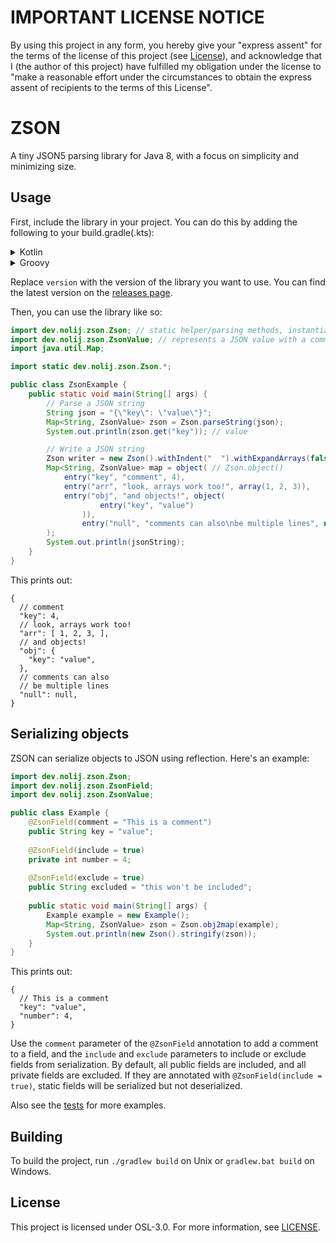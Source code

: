 # IMPORTANT LICENSE NOTICE

By using this project in any form, you hereby give your "express assent" for the terms of the license of this
project (see [License](#license)), and acknowledge that I (the author of this project) have fulfilled my obligation
under the license to "make a reasonable effort under the circumstances to obtain the express assent of recipients to
the terms of this License".

# ZSON
A tiny JSON5 parsing library for Java 8, with a focus on simplicity and minimizing size.

## Usage
First, include the library in your project. You can do this by adding the following to your build.gradle(.kts):
<details>
<summary>Kotlin</summary>

```kotlin
repositories {
    maven("https://maven.blamejared.com")
}

dependencies {
    implementation("dev.nolij:zson:version")
}
```
</details>
<details>
<summary>Groovy</summary>

```groovy
repositories {
    maven { url 'https://maven.blamejared.com' }
}

dependencies {
    implementation 'dev.nolij:zson:version'
}
```
</details>

Replace `version` with the version of the library you want to use.
You can find the latest version on the [releases page](https://github.com/Nolij/ZSON/releases).

Then, you can use the library like so:
```java
import dev.nolij.zson.Zson; // static helper/parsing methods, instantiate for a writer 
import dev.nolij.zson.ZsonValue; // represents a JSON value with a comment
import java.util.Map;

import static dev.nolij.zson.Zson.*;

public class ZsonExample {
	public static void main(String[] args) {
		// Parse a JSON string
		String json = "{\"key\": \"value\"}";
		Map<String, ZsonValue> zson = Zson.parseString(json);
		System.out.println(zson.get("key")); // value

		// Write a JSON string
		Zson writer = new Zson().withIndent("  ").withExpandArrays(false);
		Map<String, ZsonValue> map = object( // Zson.object()
			entry("key", "comment", 4),
			entry("arr", "look, arrays work too!", array(1, 2, 3)),
			entry("obj", "and objects!", object(
					entry("key", "value")
				)),
				entry("null", "comments can also\nbe multiple lines", null)
		);
		System.out.println(jsonString);
	}
}

```

This prints out:
```json5
{
  // comment
  "key": 4,
  // look, arrays work too!
  "arr": [ 1, 2, 3, ],
  // and objects!
  "obj": {
    "key": "value", 
  },
  // comments can also
  // be multiple lines
  "null": null,
}
```

## Serializing objects
ZSON can serialize objects to JSON using reflection. Here's an example:
```java
import dev.nolij.zson.Zson;
import dev.nolij.zson.ZsonField;
import dev.nolij.zson.ZsonValue;

public class Example {
	@ZsonField(comment = "This is a comment")
	public String key = "value";
	
	@ZsonField(include = true)
	private int number = 4;
	
	@ZsonField(exclude = true)
	public String excluded = "this won't be included";
	
	public static void main(String[] args) {
		Example example = new Example();
		Map<String, ZsonValue> zson = Zson.obj2map(example);
		System.out.println(new Zson().stringify(zson));
	}
}
```

This prints out:
```json5
{
  // This is a comment
  "key": "value",
  "number": 4,
}
```

Use the `comment` parameter of the `@ZsonField` annotation to add a comment to a field, and the `include` and `exclude` parameters to include or exclude fields from serialization.
By default, all public fields are included, and all private fields are excluded. If they are annotated with `@ZsonField(include = true)`, static fields will be serialized but not deserialized.

Also see the [tests](src/test/java/ZsonTest.java) for more examples.

## Building
To build the project, run `./gradlew build` on Unix or `gradlew.bat build` on Windows.

## License

This project is licensed under OSL-3.0. For more information, see [LICENSE](LICENSE).
